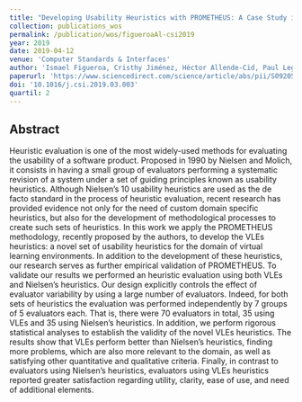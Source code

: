 ```yaml
---
title: "Developing Usability Heuristics with PROMETHEUS: A Case Study in Virtual Learning Environments"
collection: publications_wos
permalink: /publication/wos/figueroaAl-csi2019
year: 2019
date: 2019-04-12
venue: 'Computer Standards & Interfaces'
author: 'Ismael Figueroa, Cristhy Jiménez, Héctor Allende-Cid, Paul Leger'
paperurl: 'https://www.sciencedirect.com/science/article/abs/pii/S0920548918301788'
doi: '10.1016/j.csi.2019.03.003'
quartil: 2
---
```


## Abstract

Heuristic evaluation is one of the most widely-used methods for evaluating the
usability of a software product. Proposed in 1990 by Nielsen and Molich, it
consists in having a small group of evaluators performing a systematic revision
of a system under a set of guiding principles known as usability heuristics.
Although Nielsen’s 10 usability heuristics are used as the de facto standard in
the process of heuristic evaluation, recent research has provided evidence not
only for the need of custom domain specific heuristics, but also for the
development of methodological processes to create such sets of heuristics. In
this work we apply the PROMETHEUS methodology, recently proposed by the
authors, to develop the VLEs heuristics: a novel set of usability heuristics
for the domain of virtual learning environments. In addition to the development
of these heuristics, our research serves as further empirical validation of
PROMETHEUS. To validate our results we performed an heuristic evaluation using
both VLEs and Nielsen’s heuristics. Our design explicitly controls the effect
of evaluator variability by using a large number of evaluators. Indeed, for
both sets of heuristics the evaluation was performed independently by 7 groups
of 5 evaluators each. That is, there were 70 evaluators in total, 35 using VLEs
and 35 using Nielsen’s heuristics. In addition, we perform rigorous statistical
analyses to establish the validity of the novel VLEs heuristics. The results
show that VLEs perform better than Nielsen’s heuristics, finding more problems,
which are also more relevant to the domain, as well as satisfying other
quantitative and qualitative criteria. Finally, in contrast to evaluators using
Nielsen’s heuristics, evaluators using VLEs heuristics reported greater
satisfaction regarding utility, clarity, ease of use, and need of additional
elements.
